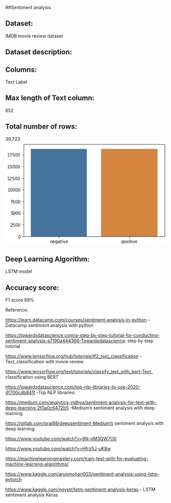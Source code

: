 ##Sentiment analysis

<h2>Dataset:</h2>
IMDB movie review dataset

<h2>Dataset description:</h2>

<h2>Columns: </h2>

Text
Label

<h2>Max length of Text column:</h2>
  652
	
<h2>Total number of rows:</h2>
39,723
<div align="center">
  <a href="https://github.com/bhuvaneswarignanasekar/ML-projects/Sentiment Analysis">
    <img src="images/Screen Shot 2022-02-04 at 5.41.06 PM.png" alt="Dataset">
  </a>
  </div>
  
<h2>Deep Learning Algorithm:</h2> 

LSTM model

<h2>Accuracy score:</h2> F1 score
89%


Reference:


https://learn.datacamp.com/courses/sentiment-analysis-in-python -Datacamp sentiment analysis with python 

https://towardsdatascience.com/a-step-by-step-tutorial-for-conducting-sentiment-analysis-a7190a444366-Towardsdatascience: step by step tutorial

https://www.tensorflow.org/hub/tutorials/tf2_text_classification -Text_classification with movie review

https://www.tensorflow.org/text/tutorials/classify_text_with_bert-Text_ classification using BERT

https://towardsdatascience.com/top-nlp-libraries-to-use-2020-4f700cdb841f -Top NLP libraries:

https://medium.com/analytics-vidhya/sentiment-analysis-for-text-with-deep-learning-2f0a0c6472b5 -Medium’s sentiment analysis with deep learning

https://gitlab.com/praj88/deepsentiment-Medium’s sentiment analysis with deep learning

https://www.youtube.com/watch?v=8N-nM3QW7O0 

https://www.youtube.com/watch?v=Hfrz5J-uK8w 

https://machinelearningmastery.com/train-test-split-for-evaluating-machine-learning-algorithms/ 

https://www.kaggle.com/arunmohan003/sentiment-analysis-using-lstm-pytorch

https://www.kaggle.com/ngyptr/lstm-sentiment-analysis-keras - LSTM sentiment analysis Keras
